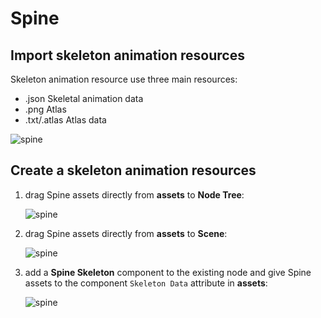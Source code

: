 # Spine

## Import skeleton animation resources

Skeleton animation resource use three main resources:

- .json Skeletal animation data
- .png  Atlas
- .txt/.atlas  Atlas data

![spine](spine/import.png)

## Create a skeleton animation resources

1. drag Spine assets directly from **assets** to **Node Tree**:

    ![spine](spine/create_1.png)

2. drag Spine assets directly from **assets** to **Scene**:

    ![spine](spine/create_2.png)

3. add a **Spine Skeleton** component to the existing node and give Spine assets to the component `Skeleton Data` attribute in **assets**:

    ![spine](spine/create_3.png)
